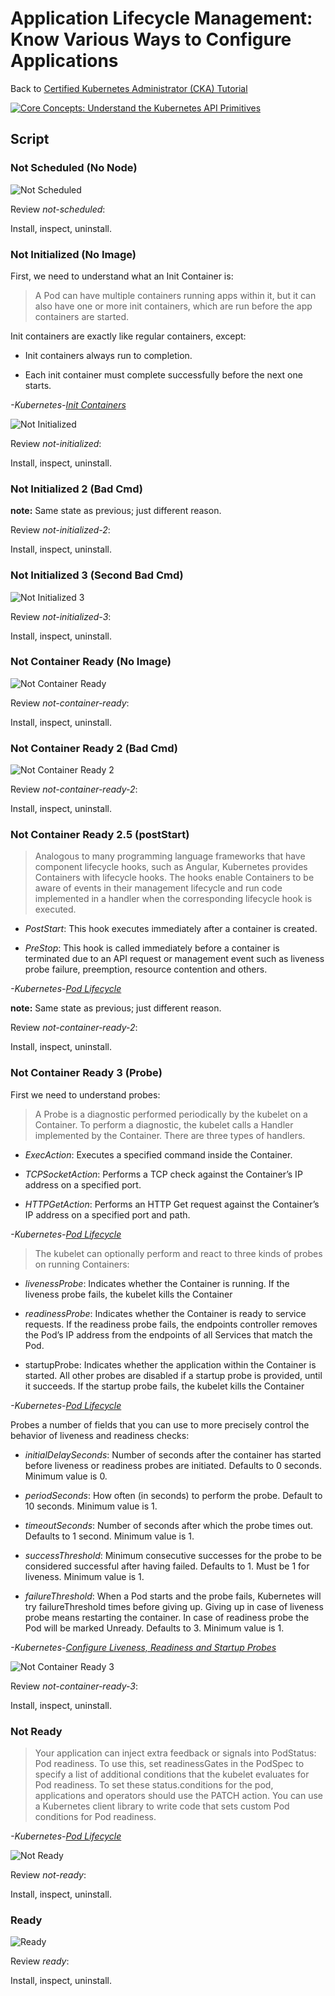 # Application Lifecycle Management: Know Various Ways to Configure Applications

Back to [Certified Kubernetes Administrator (CKA) Tutorial](https://github.com/larkintuckerllc/k8s-cka-tutorial)

[![Core Concepts: Understand the Kubernetes API Primitives](http://img.youtube.com/vi/XXXXX/0.jpg)]()

## Script

### Not Scheduled (No Node)

![Not Scheduled](not-scheduled.png)

Review *not-scheduled*:

Install, inspect, uninstall.

### Not Initialized (No Image)

First, we need to understand what an Init Container is:

> A Pod can have multiple containers running apps within it, but it can also have one or more init containers, which are run before the app containers are started.

Init containers are exactly like regular containers, except:

* Init containers always run to completion.

* Each init container must complete successfully before the next one starts.

*-Kubernetes-[Init Containers](https://kubernetes.io/docs/concepts/workloads/pods/init-containers/)*

![Not Initialized](not-initialized.png)

Review *not-initialized*:

Install, inspect, uninstall.

### Not Initialized 2 (Bad Cmd)

**note:** Same state as previous; just different reason.

Review *not-initialized-2*:

Install, inspect, uninstall.

### Not Initialized 3 (Second Bad Cmd)

![Not Initialized 3](not-initialized-3.png)

Review *not-initialized-3*:

Install, inspect, uninstall.

### Not Container Ready (No Image)

![Not Container Ready](not-container-ready.png)

Review *not-container-ready*:

Install, inspect, uninstall.

### Not Container Ready 2 (Bad Cmd)

![Not Container Ready 2](not-container-ready-2.png)

Review *not-container-ready-2*:

Install, inspect, uninstall.

### Not Container Ready 2.5 (postStart)

> Analogous to many programming language frameworks that have component lifecycle hooks, such as Angular, Kubernetes provides Containers with lifecycle hooks. The hooks enable Containers to be aware of events in their management lifecycle and run code implemented in a handler when the corresponding lifecycle hook is executed.

* *PostStart*: This hook executes immediately after a container is created.

* *PreStop*: This hook is called immediately before a container is terminated due to an API request or management event such as liveness probe failure, preemption, resource contention and others.

*-Kubernetes-[Pod Lifecycle](https://kubernetes.io/docs/concepts/workloads/pods/pod-lifecycle)*

**note:** Same state as previous; just different reason.

Review *not-container-ready-2*:

Install, inspect, uninstall.

### Not Container Ready 3 (Probe)

First we need to understand probes:

> A Probe is a diagnostic performed periodically by the kubelet on a Container. To perform a diagnostic, the kubelet calls a Handler implemented by the Container. There are three types of handlers.

* *ExecAction*: Executes a specified command inside the Container. 

* *TCPSocketAction*: Performs a TCP check against the Container’s IP address on a specified port.

* *HTTPGetAction*: Performs an HTTP Get request against the Container’s IP address on a specified port and path.

*-Kubernetes-[Pod Lifecycle](https://kubernetes.io/docs/concepts/workloads/pods/pod-lifecycle)*

> The kubelet can optionally perform and react to three kinds of probes on running Containers:

* *livenessProbe*: Indicates whether the Container is running. If the liveness probe fails, the kubelet kills the Container

* *readinessProbe*: Indicates whether the Container is ready to service requests. If the readiness probe fails, the endpoints controller removes the Pod’s IP address from the endpoints of all Services that match the Pod.

* startupProbe: Indicates whether the application within the Container is started. All other probes are disabled if a startup probe is provided, until it succeeds. If the startup probe fails, the kubelet kills the Container

*-Kubernetes-[Pod Lifecycle](https://kubernetes.io/docs/concepts/workloads/pods/pod-lifecycle)*

Probes a number of fields that you can use to more precisely control the behavior of liveness and readiness checks:

* *initialDelaySeconds*: Number of seconds after the container has started before liveness or readiness probes are initiated. Defaults to 0 seconds. Minimum value is 0.

* *periodSeconds*: How often (in seconds) to perform the probe. Default to 10 seconds. Minimum value is 1.

* *timeoutSeconds*: Number of seconds after which the probe times out. Defaults to 1 second. Minimum value is 1.

* *successThreshold*: Minimum consecutive successes for the probe to be considered successful after having failed. Defaults to 1. Must be 1 for liveness. Minimum value is 1.

* *failureThreshold*: When a Pod starts and the probe fails, Kubernetes will try failureThreshold times before giving up. Giving up in case of liveness probe means restarting the container. In case of readiness probe the Pod will be marked Unready. Defaults to 3. Minimum value is 1.

*-Kubernetes-[Configure Liveness, Readiness and Startup Probes](https://kubernetes.io/docs/tasks/configure-pod-container/configure-liveness-readiness-startup-probes/)*

![Not Container Ready 3](not-container-ready-3.png)

Review *not-container-ready-3*:

Install, inspect, uninstall.

### Not Ready

> Your application can inject extra feedback or signals into PodStatus: Pod readiness. To use this, set readinessGates in the PodSpec to specify a list of additional conditions that the kubelet evaluates for Pod readiness.
> To set these status.conditions for the pod, applications and operators should use the PATCH action. You can use a Kubernetes client library to write code that sets custom Pod conditions for Pod readiness.

*-Kubernetes-[Pod Lifecycle](https://kubernetes.io/docs/concepts/workloads/pods/pod-lifecycle)*

![Not Ready](not-ready.png)

Review *not-ready*:

Install, inspect, uninstall.

### Ready

![Ready](ready.png)

Review *ready*:

Install, inspect, uninstall.
